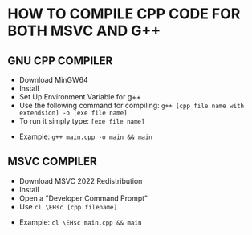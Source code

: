 # HOW TO COMPILE CPP CODE FOR BOTH MSVC AND G++

## GNU CPP COMPILER
 - Download MinGW64
 - Install
 - Set Up Environment Variable for g++
 - Use the following command for compiling:
  `g++ [cpp file name with extendsion] -o [exe file name]`
  - To run it simply type:
  `[exe file name]`

  * Example:
  `g++ main.cpp -o main && main`


## MSVC COMPILER
 - Download MSVC 2022 Redistribution
 - Install
 - Open a "Developer Command Prompt"
 - Use `cl \EHsc [cpp filename]`

 * Example:
 `cl \EHsc main.cpp && main`